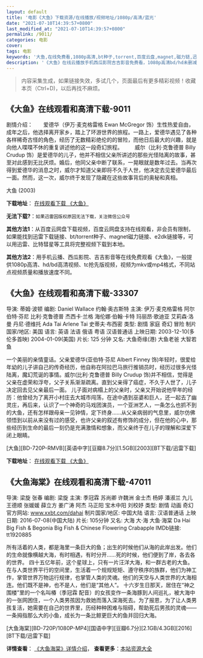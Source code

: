 ```yaml
---
layout: default
title: '电影《大鱼》下载资源/在线播放/视频地址/1080p/高清/蓝光'
date: "2021-07-10T14:39:57+0800"
last_modified_at: "2021-07-10T14:39:57+0800"
permalink: /9011/
categories: 电影
cover:
tags: 电影
keywords: '大鱼,在线免费看,1080p高清,bt种子,torrent,百度云盘,magnet,磁力链,迅雷下载资源'
description: '《大鱼》在线云播放手机西瓜影院吉吉影音免费看，1080p高清bd/hd未删减完整版和tc抢先枪版，mkv/mp4格式，附带bt/torrent种子、magnet/磁力链、百度云盘、网盘资源迅雷下载链接'
---
```


>内容采集生成，如果链接失效，多试几个，页面最后有更多精彩视频！收藏本页（Ctrl+D)，以后再找不麻烦。


## 《大鱼》在线观看和高清下载-9011

剧情介绍：　　爱德华（伊万·麦克格雷格 Ewan McGregor 饰）生性热爱自由，成年之后，他选择离开家乡，踏上了环游世界的旅程。一路上，爱德华遇见了各种各样稀奇古怪的角色，经历了无数精彩绝伦的的冒险，而他日后最大的兴趣，就是向他人喋喋不休的重复讲述他的这一段奇幻旅程。 　　威尔（比利·克鲁德普 Billy Crudup 饰）是爱德华的儿子，他并不相信父亲所讲述的那些光怪陆离的故事，甚至对此感到无比厌烦。婚后，他同父亲中断了联系，一晃眼就是数年过去。当再次得到爱德华的消息之时，威尔才知道父亲即将不久于人世，他决定去见爱德华最后一面。然而，这一次，威尔终于发现了隐藏在这些故事背后的奥秘和真相。


大鱼 (2003)

**下载地址**： [在线观看下载 《大鱼》](https://www.btbtdy.me/btdy/dy10095.html) 


**无法下载?**：`如果迅雷因版权原因无法下载，关注微信公众号 `

**其他方法1**：从百度云网盘下载视频，百度云网盘支持在线观看，非会员有限制，如果能找到迅雷下载链接、bt/torrent种子、magnet磁力链接、e2dk链接等，可以用迅雷、比特彗星等工具将完整视频下载到本地。

**其他方法2**：用手机云播、西瓜影院、吉吉影音等在线免费观看《大鱼》，一般提供1080p高清、hd/bd高清视频、tc抢先版视频，视频为mkv或mp4格式，不同站点视频质量和播放速度不同。


## 《大鱼》在线观看和高清下载-33307

导演: 蒂姆·波顿 编剧: Daniel Wallace 约翰·奥古斯特 主演: 伊万·麦克格雷格 阿尔伯特·芬尼 比利·克鲁德普 杰西卡·兰格 海伦娜·伯翰·卡特 玛丽昂·歌迪亚 艾莉森·洛曼 丹尼·德维托 Ada Tai Arlene Tai 史蒂夫·布西密 类型: 剧情 家庭 奇幻 冒险 制片国家/地区: 美国 语言: 英语 法语 俄语 粤语 汉语普通话 上映日期: 2003-12-10(多伦多首映) 2004-01-09(美国) 片长: 125 分钟 又名: 大鱼奇缘(港) 大鱼老爸 大智若鱼

一个美丽的亲情童话。父亲爱德华(亚伯特·芬尼 Albert Finney 饰)年轻时，很爱给年幼的儿子讲自己的传奇经历，他自称在阿拉巴马旅行推销员时，经历过很多光怪陆离，魔幻荒诞的事情。威尔(比利·克鲁德普 Billy Crudup 饰)并不相信，觉得是父亲在虚荣和浮夸，父子关系渐渐疏离。直到父亲得了癌症，不久于人世了，儿子决定回去见父亲最后一面。 儿子面对病榻上的父亲时，父亲又开始说他早年的经历：他曾经为了离开小村庄去大城市闯荡，在途中遇到巫婆和巨人，还一起去了幽灵庄，再后来，认识了一个神奇的马戏团演员，一个亚洲艺人，一条怎么也抓不到的大鱼，还有怎样跟母亲一见钟情，定下终身……从父亲病弱的气息里，威尔仿佛领悟到以前从来没有过的感受，也许父亲的叙述有修饰的成分，但在他的心中，那些经历到生命的最后一刻仍是充满激情和想象，而父亲终于在儿子的理解和深爱下闭上眼睛。


[大鱼][BD-720P-RMVB][英语中字][豆瓣8.7分][1.5GB][2003][BT下载/迅雷下载]

**下载地址**： [在线观看下载 《大鱼》](https://www.btdx8.com/torrent/big_fish_2003.html) 


## 《大鱼海棠》在线观看和高清下载-47011

导演: 梁旋 张春 编剧: 梁旋 主演: 季冠霖 苏尚卿 许魏洲 金士杰 杨婷 潘淑兰 九儿 王德顺 张媛媛 薛立方 姜广涛 阿杰 马正阳 宝木中阳 刘校妤 类型: 剧情 动画 奇幻 官方网站: www.xxbt.com/dahai 制片国家/地区: 中国大陆 语言: 汉语普通话 上映日期: 2016-07-08(中国大陆) 片长: 105分钟 又名: 大海 大·海 大鱼·海棠 Da Hai Big Fish & Begonia Big Fish & Chinese Flowering Crabapple IMDb链接: tt1920885

所有活着的人类，都是海里一条巨大的鱼；出生的时候他们从海的此岸出发。他们的生命就像横越大海，有时相遇，有时分开……死的时候，他们便到了岸，各去各的世界。 四十五亿年前，这个星球上，只有一片汪洋大海，和一群古老的大鱼。在与人类世界平行的空间里，生活着一个规规矩矩、遵守秩序的族群，他们为神工作，掌管世界万物运行规律，也掌管人类的灵魂。他们的天空与人类世界的大海相连。他们既不是神，也不是人，他们是“其他人”。 十六岁生日那天，居住在“神之围楼”里的一个名叫椿（季冠霖 配音）的女孩变作一条海豚到人间巡礼，被大海中的一张网困住，一个人类男孩因为救她而落入深海死去。为了报恩，为了让人类男孩复活，她需要在自己的世界里，历经种种困难与阻碍，帮助死后男孩的灵魂——一条拇指那么大的小鱼，成长为一条比鲸更巨大的鱼并回归大海。


[大鱼海棠][BD-720P/1080P-MP4][国语中字][豆瓣6.7分][2.1GB/4.3GB][2016][BT下载/迅雷下载]

**详情查看**： [《大鱼海棠》详情介绍](/movie/47011/)， **查看更多**：[本站资源大全](/movie/t/all/)

